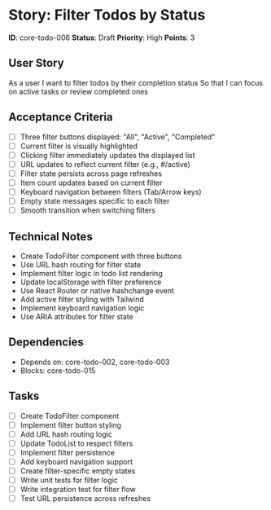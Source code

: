 # Story: Filter Todos by Status

**ID**: core-todo-006
**Status**: Draft
**Priority**: High
**Points**: 3

## User Story
As a user
I want to filter todos by their completion status
So that I can focus on active tasks or review completed ones

## Acceptance Criteria
- [ ] Three filter buttons displayed: "All", "Active", "Completed"
- [ ] Current filter is visually highlighted
- [ ] Clicking filter immediately updates the displayed list
- [ ] URL updates to reflect current filter (e.g., #/active)
- [ ] Filter state persists across page refreshes
- [ ] Item count updates based on current filter
- [ ] Keyboard navigation between filters (Tab/Arrow keys)
- [ ] Empty state messages specific to each filter
- [ ] Smooth transition when switching filters

## Technical Notes
- Create TodoFilter component with three buttons
- Use URL hash routing for filter state
- Implement filter logic in todo list rendering
- Update localStorage with filter preference
- Use React Router or native hashchange event
- Add active filter styling with Tailwind
- Implement keyboard navigation logic
- Use ARIA attributes for filter state

## Dependencies
- Depends on: core-todo-002, core-todo-003
- Blocks: core-todo-015

## Tasks
- [ ] Create TodoFilter component
- [ ] Implement filter button styling
- [ ] Add URL hash routing logic
- [ ] Update TodoList to respect filters
- [ ] Implement filter persistence
- [ ] Add keyboard navigation support
- [ ] Create filter-specific empty states
- [ ] Write unit tests for filter logic
- [ ] Write integration test for filter flow
- [ ] Test URL persistence across refreshes